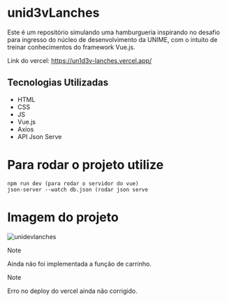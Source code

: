 # unid3vLanches

Este é um repositório simulando uma hamburgueria inspirando no desafio para ingresso do núcleo de desenvolvimento da UNIME, com o intuito de treinar conhecimentos do framework Vue.js. 

Link do vercel: https://un1d3v-lanches.vercel.app/

## Tecnologias Utilizadas
* HTML
* CSS
* JS
* Vue.js
* Axios
* API Json Serve

# Para rodar o projeto utilize
```
npm run dev (para rodar o servidor do vue)
json-server --watch db.json (rodar json serve
```

# Imagem do projeto
![unidevlanches](https://github.com/user-attachments/assets/dabcf52f-7643-4450-88fe-b59a3f8f2629)

> [!NOTE]  
> Ainda não foi implementada a função de carrinho.

> [!NOTE]  
> Erro no deploy do vercel ainda não corrigido.
